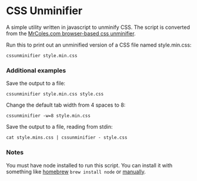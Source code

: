 
CSS Unminifier
==============

A simple utility written in javascript to unminify CSS. The script is converted from the [MrColes.com browser-based css unminifier](http://mrcoles.com/blog/css-unminify/).

Run this to print out an unminified version of a CSS file named style.min.css:

    cssunminifier style.min.css


### Additional examples

Save the output to a file:

    cssunminifier style.min.css style.css

Change the default tab width from 4 spaces to 8:

    cssunminifier -w=8 style.min.css

Save the output to a file, reading from stdin:

    cat style.mins.css | cssunminifier - style.css


### Notes

You must have node installed to run this script. You can install it with something like [homebrew](http://mxcl.github.com/homebrew/) `brew install node` or [manually](http://nodejs.org/#download).


